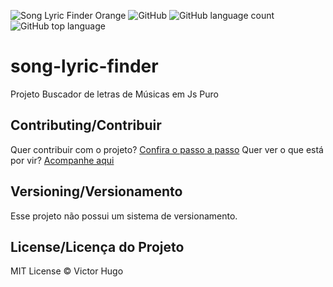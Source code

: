 ![Song Lyric Finder Orange](https://img.shields.io/badge/VictorHugoDC1999-Song--Lyric--Finder-orange)
![GitHub](https://img.shields.io/badge/license-MIT-redup)
![GitHub language count](https://img.shields.io/github/languages/count/VictorHugoDC1999/song-lyric-finder)
![GitHub top language](https://img.shields.io/github/languages/top/VictorHugoDC1999/song-lyric-finder)
# song-lyric-finder
Projeto Buscador de letras de Músicas em Js Puro

## Contributing/Contribuir
Quer contribuir com o projeto? [Confira o passo a passo](./CONTRIBUTING.md)
Quer ver o que está por vir? [Acompanhe aqui](https://github.com/VictorHugoDC1999/song-lyric-finder/projects)

## Versioning/Versionamento
Esse projeto não possui um sistema de versionamento.

## License/Licença do Projeto
MIT License © Victor Hugo
